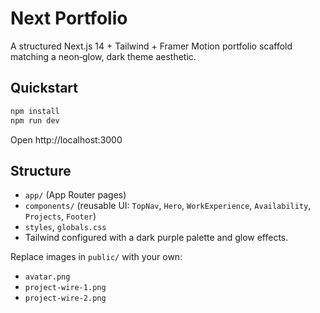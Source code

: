 # Next Portfolio

A structured Next.js 14 + Tailwind + Framer Motion portfolio scaffold matching a neon‑glow, dark theme aesthetic.

## Quickstart

```bash
npm install
npm run dev
```

Open http://localhost:3000

## Structure

- `app/` (App Router pages)
- `components/` (reusable UI: `TopNav`, `Hero`, `WorkExperience`, `Availability`, `Projects`, `Footer`)
- `styles`, `globals.css`
- Tailwind configured with a dark purple palette and glow effects.

Replace images in `public/` with your own:
- `avatar.png`
- `project-wire-1.png`
- `project-wire-2.png`
